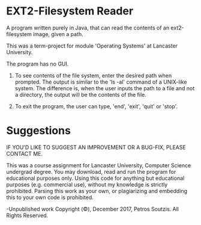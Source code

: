 # EXT2-Filesystem Reader

A program written purely in Java, that can read the contents of an ext2-filesystem image, given a path.

This was a term-project for module 'Operating Systems' at Lancaster University.

The program has no GUI.

1. To see contents of the file system, enter the desired path when prompted. The output is similar to the 'ls -al' command of
a UNIX-like system. The difference is, when the user inputs the path to a file and not a directory, the output will be the
contents of the file.

2. To exit the program, the user can type, 'end', 'exit', 'quit' or 'stop'.

# Suggestions

IF YOU'D LIKE TO SUGGEST AN IMPROVEMENT OR A BUG-FIX, PLEASE CONTACT ME.

This was a course assignment for Lancaster University, Computer Science undergrad degree. You may download, read and run the program for educational purposes only. Using this code for anything but educational purposes (e.g. commercial use), without my knowledge is strictly prohibited. Parsing this work as your own, or plagiarizing and embedding this to your own code is prohibited.

-Unpublished work Copyright (©), December 2017, Petros Soutzis. All Rights Reserved.
